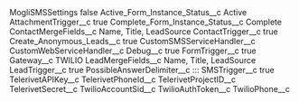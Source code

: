 <?xml version="1.0" encoding="UTF-8"?>
<CustomMetadata xmlns="http://soap.sforce.com/2006/04/metadata" xmlns:xsi="http://www.w3.org/2001/XMLSchema-instance" xmlns:xsd="http://www.w3.org/2001/XMLSchema">
    <label>MogliSMSSettings</label>
    <protected>false</protected>
    <values>
        <field>Active_Form_Instance_Status__c</field>
        <value xsi:type="xsd:string">Active</value>
    </values>
    <values>
        <field>AttachmentTrigger__c</field>
        <value xsi:type="xsd:boolean">true</value>
    </values>
    <values>
        <field>Complete_Form_Instance_Status__c</field>
        <value xsi:type="xsd:string">Complete</value>
    </values>
    <values>
        <field>ContactMergeFields__c</field>
        <value xsi:type="xsd:string">Name, Title, LeadSource</value>
    </values>
    <values>
        <field>ContactTrigger__c</field>
        <value xsi:type="xsd:boolean">true</value>
    </values>
    <values>
        <field>Create_Anonymous_Leads__c</field>
        <value xsi:type="xsd:boolean">true</value>
    </values>
    <values>
        <field>CustomSMSServiceHandler__c</field>
        <value xsi:nil="true"/>
    </values>
    <values>
        <field>CustomWebServiceHandler__c</field>
        <value xsi:nil="true"/>
    </values>
    <values>
        <field>Debug__c</field>
        <value xsi:type="xsd:boolean">true</value>
    </values>
    <values>
        <field>FormTrigger__c</field>
        <value xsi:type="xsd:boolean">true</value>
    </values>
    <values>
        <field>Gateway__c</field>
        <value xsi:type="xsd:string">TWILIO</value>
    </values>
    <values>
        <field>LeadMergeFields__c</field>
        <value xsi:type="xsd:string">Name, Title, LeadSource</value>
    </values>
    <values>
        <field>LeadTrigger__c</field>
        <value xsi:type="xsd:boolean">true</value>
    </values>
    <values>
        <field>PossibleAnswerDelimiter__c</field>
        <value xsi:type="xsd:string">:::</value>
    </values>
    <values>
        <field>SMSTrigger__c</field>
        <value xsi:type="xsd:boolean">true</value>
    </values>
    <values>
        <field>TelerivetAPIKey__c</field>
        <value xsi:nil="true"/>
    </values>
    <values>
        <field>TelerivetPhoneId__c</field>
        <value xsi:nil="true"/>
    </values>
    <values>
        <field>TelerivetProjectID__c</field>
        <value xsi:nil="true"/>
    </values>
    <values>
        <field>TelerivetSecret__c</field>
        <value xsi:nil="true"/>
    </values>
    <values>
        <field>TwilioAccountSid__c</field>
        <value xsi:nil="true"/>
    </values>
    <values>
        <field>TwilioAuthToken__c</field>
        <value xsi:nil="true"/>
    </values>
    <values>
        <field>TwilioPhone__c</field>
        <value xsi:nil="true"/>
    </values>
</CustomMetadata>
